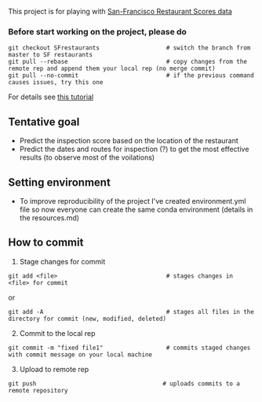 This project is for playing with [San-Francisco Restaurant Scores data](https://data.sfgov.org/Health-and-Social-Services/Restaurant-Scores-LIVES-Standard/pyih-qa8i?row_index=0)

### Before start working on the project, please do
```
git checkout SFrestaurants                   # switch the branch from master to SF restaurants     
git pull --rebase							 # copy changes from the remote rep and append them your local rep (no merge commit)
git pull --no-commit						 # if the previous command causes issues, try this one
```
For details see [this tutorial](https://www.atlassian.com/git/tutorials/syncing/git-pull)

## Tentative goal
  - Predict the inspection score based on the location of the restaurant
  - Predict the dates and routes for inspection (?) to get the most effective results (to observe most of the voilations)

## Setting environment
- To improve reproducibility of the project I've created environment.yml file so now everyone can create the same conda environment (details in the resources.md)

## How to commit
1. Stage changes for commit
```
git add <file>                  			 # stages changes in <file> for commit     
```
or 
```
git add -A                 					 # stages all files in the directory for commit (new, modified, deleted)     
```
2. Commit to the local rep

```
git commit -m "fixed file1"					 # commits staged changes with commit message on your local machine 
```

3. Upload to remote rep
```
git push						 			# uploads commits to a remote repository
```
